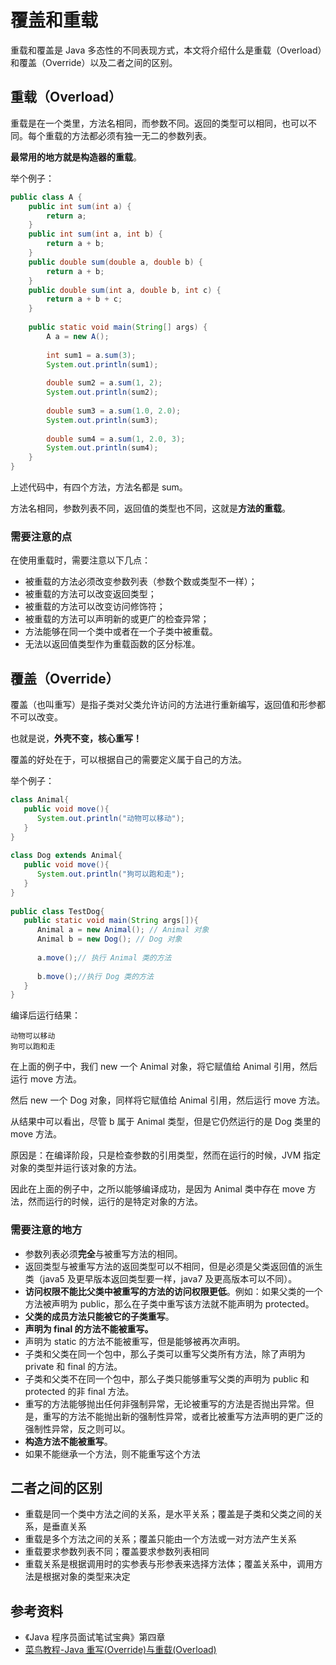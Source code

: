 # 覆盖和重载

重载和覆盖是 Java 多态性的不同表现方式，本文将介绍什么是重载（Overload）和覆盖（Override）以及二者之间的区别。

## 重载（Overload）

重载是在一个类里，方法名相同，而参数不同。返回的类型可以相同，也可以不同。每个重载的方法都必须有独一无二的参数列表。

**最常用的地方就是构造器的重载**。

举个例子：

```java
public class A {
	public int sum(int a) {
		return a;
    }
	public int sum(int a, int b) {
		return a + b;
	}
	public double sum(double a, double b) {
		return a + b;
	}
	public double sum(int a, double b, int c) {
		return a + b + c;
	}
	
	public static void main(String[] args) {
		A a = new A();
        
		int sum1 = a.sum(3);
		System.out.println(sum1); 
		
		double sum2 = a.sum(1, 2);
		System.out.println(sum2); 
		
		double sum3 = a.sum(1.0, 2.0);
		System.out.println(sum3);
		
		double sum4 = a.sum(1, 2.0, 3);
		System.out.println(sum4);
	}
}

```

上述代码中，有四个方法，方法名都是 sum。

方法名相同，参数列表不同，返回值的类型也不同，这就是**方法的重载**。

### 需要注意的点

在使用重载时，需要注意以下几点：

-   被重载的方法必须改变参数列表（参数个数或类型不一样）；
-   被重载的方法可以改变返回类型；
-   被重载的方法可以改变访问修饰符；
-   被重载的方法可以声明新的或更广的检查异常；
-   方法能够在同一个类中或者在一个子类中被重载。
-   无法以返回值类型作为重载函数的区分标准。

## 覆盖（Override）

覆盖（也叫重写）是指子类对父类允许访问的方法进行重新编写，返回值和形参都不可以改变。

也就是说，**外壳不变，核心重写！**

覆盖的好处在于，可以根据自己的需要定义属于自己的方法。

举个例子：

```java
class Animal{
   public void move(){
      System.out.println("动物可以移动");
   }
}
 
class Dog extends Animal{
   public void move(){
      System.out.println("狗可以跑和走");
   }
}
 
public class TestDog{
   public static void main(String args[]){
      Animal a = new Animal(); // Animal 对象
      Animal b = new Dog(); // Dog 对象
 
      a.move();// 执行 Animal 类的方法
 
      b.move();//执行 Dog 类的方法
   }
}
```

编译后运行结果：

``````
动物可以移动
狗可以跑和走
``````

在上面的例子中，我们 new 一个 Animal 对象，将它赋值给 Animal 引用，然后运行 move 方法。

然后 new 一个 Dog 对象，同样将它赋值给 Animal 引用，然后运行 move 方法。

从结果中可以看出，尽管 b 属于 Animal 类型，但是它仍然运行的是 Dog 类里的 move 方法。

原因是：在编译阶段，只是检查参数的引用类型，然而在运行的时候，JVM 指定对象的类型并运行该对象的方法。

因此在上面的例子中，之所以能够编译成功，是因为 Animal 类中存在 move 方法，然而运行的时候，运行的是特定对象的方法。

### 需要注意的地方

-   参数列表必须**完全**与被重写方法的相同。
-   返回类型与被重写方法的返回类型可以不相同，但是必须是父类返回值的派生类（java5 及更早版本返回类型要一样，java7 及更高版本可以不同）。
-   **访问权限不能比父类中被重写的方法的访问权限更低**。例如：如果父类的一个方法被声明为 public，那么在子类中重写该方法就不能声明为 protected。
-   **父类的成员方法只能被它的子类重写**。
-   **声明为 final 的方法不能被重写。**
-   声明为 static 的方法不能被重写，但是能够被再次声明。
-   子类和父类在同一个包中，那么子类可以重写父类所有方法，除了声明为 private 和 final 的方法。
-   子类和父类不在同一个包中，那么子类只能够重写父类的声明为 public 和 protected 的非 final 方法。
-   重写的方法能够抛出任何非强制异常，无论被重写的方法是否抛出异常。但是，重写的方法不能抛出新的强制性异常，或者比被重写方法声明的更广泛的强制性异常，反之则可以。
-   **构造方法不能被重写**。
-   如果不能继承一个方法，则不能重写这个方法

## 二者之间的区别

-   重载是同一个类中方法之间的关系，是水平关系；覆盖是子类和父类之间的关系，是垂直关系
-   重载是多个方法之间的关系；覆盖只能由一个方法或一对方法产生关系
-   重载要求参数列表不同；覆盖要求参数列表相同
-   重载关系是根据调用时的实参表与形参表来选择方法体；覆盖关系中，调用方法是根据对象的类型来决定

## 参考资料

-   《Java 程序员面试笔试宝典》第四章
-   [菜鸟教程-Java 重写(Override)与重载(Overload)](https://www.runoob.com/java/java-override-overload.html)